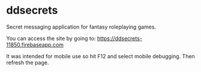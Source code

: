 # ddsecrets

Secret messaging application for fantasy roleplaying games.

You can access the site by going to: https://ddsecrets-11850.firebaseapp.com

It was intended for mobile use so hit F12 and select mobile debugging. Then refresh the page.
